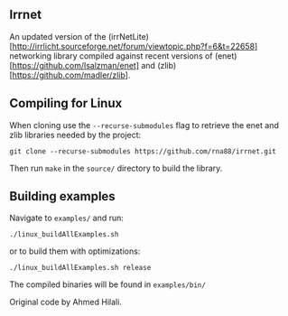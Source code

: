 ## Irrnet

An updated version of the (irrNetLite)[http://irrlicht.sourceforge.net/forum/viewtopic.php?f=6&t=22658] networking library compiled against recent versions of (enet)[https://github.com/lsalzman/enet] and (zlib)[https://github.com/madler/zlib].

## Compiling for Linux

When cloning use the `--recurse-submodules` flag to retrieve the enet and zlib libraries needed by the project:

`git clone --recurse-submodules https://github.com/rna88/irrnet.git`

Then run `make` in the `source/` directory to build the library. 

## Building examples

Navigate to `examples/` and run:

`./linux_buildAllExamples.sh` 

or to build them with optimizations:

`./linux_buildAllExamples.sh release` 

The compiled binaries will be found in `examples/bin/`



Original code by Ahmed Hilali.

